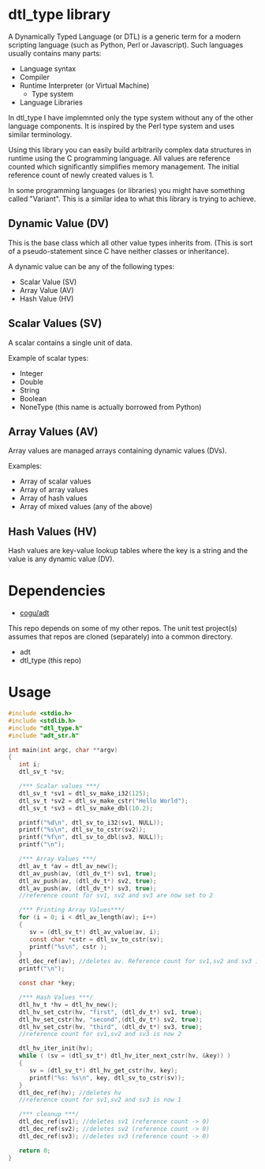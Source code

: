 # dtl_type library

A Dynamically Typed Language (or DTL) is a generic term for a modern scripting language (such as Python, Perl or Javascript).
Such languages usually contains many parts:

* Language syntax
* Compiler
* Runtime Interpreter (or Virtual Machine)
  * Type system
* Language Libraries

In dtl_type I have implemnted only the type system without any of the other language components. It is inspired by the Perl type system and uses similar terminology.

Using this library you can easily build arbitrarily complex data structures in runtime using the C programming language.
All values are reference counted which significantly simplifies memory management. The initial reference count of newly created values is 1.

In some programming languages (or libraries) you might have something called "Variant". This is a similar idea to what this library is trying to achieve.

## Dynamic Value (DV)

This is the base class which all other value types inherits from. (This is sort of a pseudo-statement since C have neither classes or inheritance).

A dynamic value can be any of the following types:

* Scalar Value (SV)
* Array Value (AV)
* Hash Value (HV)

## Scalar Values (SV)

A scalar contains a single unit of data.

Example of scalar types:

* Integer
* Double
* String
* Boolean
* NoneType (this name is actually borrowed from Python)

## Array Values (AV)

Array values are managed arrays containing dynamic values (DVs).

Examples:

* Array of scalar values
* Array of array values
* Array of hash values
* Array of mixed values (any of the above)


## Hash Values (HV)

Hash values are key-value lookup tables where the key is a string and the value is any dynamic value (DV).

# Dependencies

* [cogu/adt](https://github.com/cogu/adt)

This repo depends on some of my other repos. The unit test project(s) assumes that repos are cloned (separately) into a common directory.

* adt
* dtl_type (this repo)

# Usage

``` C
#include <stdio.h>
#include <stdlib.h>
#include "dtl_type.h"
#include "adt_str.h"

int main(int argc, char **argv)
{
   int i;
   dtl_sv_t *sv;

   /*** Scalar values ***/
   dtl_sv_t *sv1 = dtl_sv_make_i32(125);
   dtl_sv_t *sv2 = dtl_sv_make_cstr("Hello World");
   dtl_sv_t *sv3 = dtl_sv_make_dbl(10.2);

   printf("%d\n", dtl_sv_to_i32(sv1, NULL));
   printf("%s\n", dtl_sv_to_cstr(sv2));
   printf("%f\n", dtl_sv_to_dbl(sv3, NULL));
   printf("\n");

   /*** Array Values ***/
   dtl_av_t *av = dtl_av_new();
   dtl_av_push(av, (dtl_dv_t*) sv1, true);
   dtl_av_push(av, (dtl_dv_t*) sv2, true);
   dtl_av_push(av, (dtl_dv_t*) sv3, true);
   //reference count for sv1, sv2 and sv3 are now set to 2

   /*** Printing Array Values***/
   for (i = 0; i < dtl_av_length(av); i++)
   {
      sv = (dtl_sv_t*) dtl_av_value(av, i);
      const char *cstr = dtl_sv_to_cstr(sv);
      printf("%s\n", cstr );
   }
   dtl_dec_ref(av); //deletes av. Reference count for sv1,sv2 and sv3 is now 1
   printf("\n");

   const char *key;

   /*** Hash Values ***/
   dtl_hv_t *hv = dtl_hv_new();
   dtl_hv_set_cstr(hv, "first", (dtl_dv_t*) sv1, true);
   dtl_hv_set_cstr(hv, "second",(dtl_dv_t*) sv2, true);
   dtl_hv_set_cstr(hv, "third", (dtl_dv_t*) sv3, true);
   //reference count for sv1,sv2 and sv3 is now 2

   dtl_hv_iter_init(hv);
   while ( (sv = (dtl_sv_t*) dtl_hv_iter_next_cstr(hv, &key)) )
   {
      sv = (dtl_sv_t*) dtl_hv_get_cstr(hv, key);
      printf("%s: %s\n", key, dtl_sv_to_cstr(sv));
   }
   dtl_dec_ref(hv); //deletes hv
   //reference count for sv1,sv2 and sv3 is now 1

   /*** cleanup ***/
   dtl_dec_ref(sv1); //deletes sv1 (reference count -> 0)
   dtl_dec_ref(sv2); //deletes sv2 (reference count -> 0)
   dtl_dec_ref(sv3); //deletes sv3 (reference count -> 0)

   return 0;
}
```









